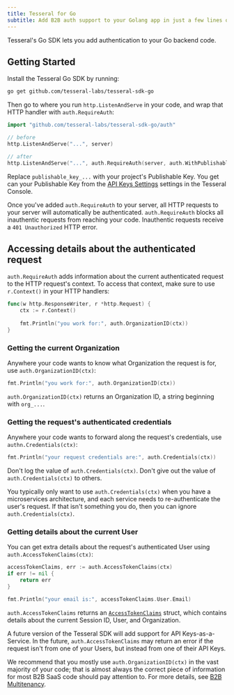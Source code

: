 ```yaml
---
title: Tesseral for Go
subtitle: Add B2B auth support to your Golang app in just a few lines of code.
---
```


Tesseral's Go SDK lets you add authentication to your Go backend code.

## Getting Started

Install the Tesseral Go SDK by running:

```bash
go get github.com/tesseral-labs/tesseral-sdk-go
```

Then go to where you run `http.ListenAndServe` in your code, and wrap that HTTP
handler with `auth.RequireAuth`:

```go
import "github.com/tesseral-labs/tesseral-sdk-go/auth"

// before
http.ListenAndServe("...", server)

// after
http.ListenAndServe("...", auth.RequireAuth(server, auth.WithPublishableKey("publishable_key_..."))
```

Replace `publishable_key_...` with your project's Publishable Key. You get can
your Publishable Key from the [API Keys
Settings](https://console.tesseral.com/project-settings/api-keys) settings in
the Tesseral Console.

Once you've added `auth.RequireAuth` to your server, all HTTP requests to your
server will automatically be authenticated. `auth.RequireAuth` blocks all
inauthentic requests from reaching your code. Inauthentic requests receive a
`401 Unauthorized` HTTP error.

## Accessing details about the authenticated request

`auth.RequireAuth` adds information about the current authenticated request to
the HTTP request's context. To access that context, make sure to use
`r.Context()` in your HTTP handlers:

```go
func(w http.ResponseWriter, r *http.Request) {
    ctx := r.Context()
    
    fmt.Println("you work for:", auth.OrganizationID(ctx))   
}
```

### Getting the current Organization

Anywhere your code wants to know what Organization the request is for, use
`auth.OrganizationID(ctx)`:

```go
fmt.Println("you work for:", auth.OrganizationID(ctx))
```

`auth.OrganizationID(ctx)` returns an Organization ID, a string beginning with
`org_...`.

### Getting the request's authenticated credentials

Anywhere your code wants to forward along the request's credentials, use
`authn.Credentials(ctx)`:

```go
fmt.Println("your request credentials are:", auth.Credentials(ctx))
```

Don't log the value of `auth.Credentials(ctx)`. Don't give out the value of
`auth.Credentials(ctx)` to others.

You typically only want to use `auth.Credentials(ctx)` when you have a
microservices architecture, and each service needs to re-authenticate the user's
request. If that isn't something you do, then you can ignore
`auth.Credentials(ctx)`.

### Getting details about the current User

You can get extra details about the request's authenticated User using
`auth.AccessTokenClaims(ctx)`:

```go
accessTokenClaims, err := auth.AccessTokenClaims(ctx)
if err != nil {
    return err
}

fmt.Println("your email is:", accessTokenClaims.User.Email)
```

`auth.AccessTokenClaims` returns an
[`AccessTokenClaims`](https://github.com/tesseral-labs/tesseral-sdk-go/blob/master/types.go#L12)
struct, which contains details about the current Session ID, User, and
Organization.

A future version of the Tesseral SDK will add support for API Keys-as-a-Service.
In the future, `auth.AccessTokenClaims` may return an error if the request isn't
from one of your Users, but instead from one of their API Keys.

We recommend that you mostly use `auth.OrganizationID(ctx)` in the vast majority
of your code; that is almost always the correct piece of information for most
B2B SaaS code should pay attention to. For more details, see [B2B
Multitenancy](/docs/features/b2b-multitenancy).
